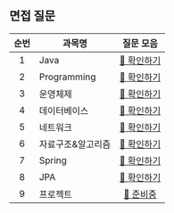 ## 면접 질문

|순번|과목명|질문 모음|
|:-:|-|:-:|
|1|Java|[📒 확인하기][java]|
|2|Programming|[📒 확인하기][programming]|
|3|운영체제|[📒 확인하기][os]|
|4|데이터베이스|[📒 확인하기][db]|
|5|네트워크|[📒 확인하기][network]|
|6|자료구조&알고리즘|[📒 확인하기][structure]|
|7|Spring|[📒 확인하기][spring]|
|8|JPA|[📒 확인하기][jpa]|
|9|프로젝트|[🔧 준비중]()|

[java]: ./java
[programming]: ./programming
[os]: ./os
[db]: ./db
[network]: ./network
[structure]: ./structure
[spring]: ./spring
[jpa]: ./jpa